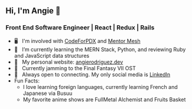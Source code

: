 ## Hi, I'm Angie 🍁
### Front End Software Engineer | React | Redux | Rails

- 🖥 &nbsp; I'm involved with [CodeForPDX](https://www.codeforpdx.org/) and [Mentor Mesh](https://mentormesh.io/)
- 🌱 &nbsp; I’m currently learning the MERN Stack, Python, and reviewing Ruby and JavaScript data structures
- 🌺 &nbsp; My personal website: [angierodriguez.dev](https://angierodriguez.dev/)
- 🎵 &nbsp; Currently jamming to the Final Fantasy VII OST
- 💜 &nbsp; Always open to connecting. My only social media is [LinkedIn](https://www.linkedin.com/in/angie-rodriguez-web-developer/)
- Fun Facts:
  - I love learning foreign languages, currently learning French and Japanese via Busuu
  - My favorite anime shows are FullMetal Alchemist and Fruits Basket
